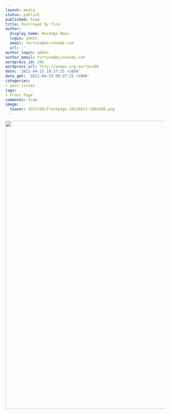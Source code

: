 ```yaml
---
layout: media
status: publish
published: true
title: Destroyed by fire
author:
  display_name: Waranga News
  login: admin
  email: fortuna@micronode.com
  url: ''
author_login: admin
author_email: fortuna@micronode.com
wordpress_id: 286
wordpress_url: http://wnews.org.au/?p=286
date: '2011-04-25 19:37:25 +1000'
date_gmt: '2011-04-25 09:37:25 +1000'
categories:
- past-issues
tags:
- Front Page
comments: true
image:
  teaser: 2011/04/frontpage-20110421-188x188.png
---
```


<a href="{{ site.url }}/images/2011/04/frontpage-20110421.pdf"><img class="alignnone size-full wp-image-285" title="Front page 21 April 2011" src="{{ site.url }}/images/2011/04/frontpage-20110421.png" alt="" width="624" height="907" /></a>
